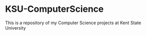 # KSU-ComputerScience
This is a repository of my Computer Science projects at Kent State University
